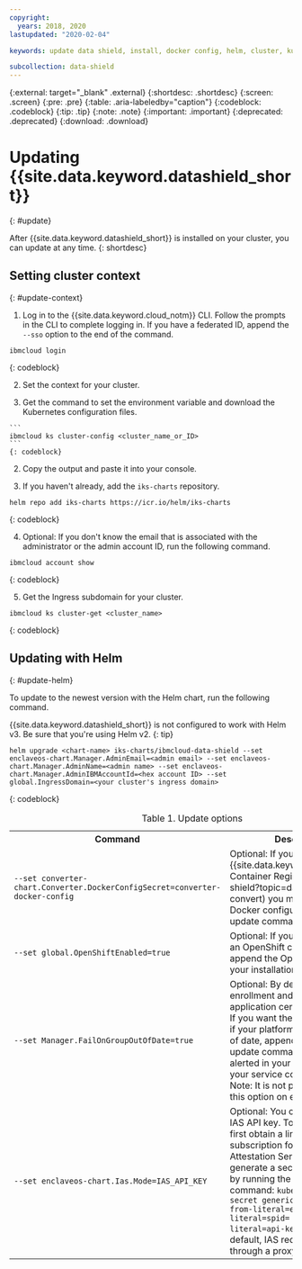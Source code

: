```yaml
---
copyright:
  years: 2018, 2020
lastupdated: "2020-02-04"

keywords: update data shield, install, docker config, helm, cluster, kube, container, app security, runtime encryption, memory, data in use,

subcollection: data-shield
---
```



{:external: target="_blank" .external}
{:shortdesc: .shortdesc}
{:screen: .screen}
{:pre: .pre}
{:table: .aria-labeledby="caption"}
{:codeblock: .codeblock}
{:tip: .tip}
{:note: .note}
{:important: .important}
{:deprecated: .deprecated}
{:download: .download}

# Updating {{site.data.keyword.datashield_short}}
{: #update}

After {{site.data.keyword.datashield_short}} is installed on your cluster, you can update at any time.
{: shortdesc}

## Setting cluster context
{: #update-context}

1. Log in to the {{site.data.keyword.cloud_notm}} CLI. Follow the prompts in the CLI to complete logging in. If you have a federated ID, append the `--sso` option to the end of the command.

  ```
  ibmcloud login
  ```
  {: codeblock}

2. Set the context for your cluster.

  1. Get the command to set the environment variable and download the Kubernetes configuration files.

    ```
    ibmcloud ks cluster-config <cluster_name_or_ID>
    ```
    {: codeblock}

  2. Copy the output and paste it into your console.

3. If you haven't already, add the `iks-charts` repository.

  ```
  helm repo add iks-charts https://icr.io/helm/iks-charts
  ```
  {: codeblock}

4. Optional: If you don't know the email that is associated with the administrator or the admin account ID, run the following command.

  ```
  ibmcloud account show
  ```
  {: codeblock}

5. Get the Ingress subdomain for your cluster.

  ```
  ibmcloud ks cluster-get <cluster_name>
  ```
  {: codeblock}

## Updating with Helm
{: #update-helm}

To update to the newest version with the Helm chart, run the following command.

  {{site.data.keyword.datashield_short}} is not configured to work with Helm v3. Be sure that you're using Helm v2.
  {: tip}

  ```
  helm upgrade <chart-name> iks-charts/ibmcloud-data-shield --set enclaveos-chart.Manager.AdminEmail=<admin email> --set enclaveos-chart.Manager.AdminName=<admin name> --set enclaveos-chart.Manager.AdminIBMAccountId=<hex account ID> --set global.IngressDomain=<your cluster's ingress domain> 
  ```
  {: codeblock}

  <table>
    <caption>Table 1. Update options</caption>
    <tr>
      <th>Command</th>
      <th>Description</th>
    </tr>
    <tr>
      <td><code>--set converter-chart.Converter.DockerConfigSecret=converter-docker-config</code></td>
      <td>Optional: If you [configured an {{site.data.keyword.cloud_notm}} Container Registry](/docs/data-shield?topic=data-shield-convert) you must append the Docker configuration to the update command.</td>
    </tr>
    <tr>
      <td><code>--set global.OpenShiftEnabled=true</code></td>
      <td>Optional: If you're working with an OpenShift cluster, be sure to append the OpenShift tag to your installation command.</td>
    </tr>
    <tr>
      <td><code>--set Manager.FailOnGroupOutOfDate=true</code></td>
      <td>Optional: By default, node enrollment and the issueing of application certificates succeed. If you want the operations to fail if your platform microcode is out of date, append the flag to your update command. You are alerted in your dashboard when your service code is out of date. Note: It is not possible to change this option on existing clusters.</td>
    </tr>
    <tr>
      <td><code>--set enclaveos-chart.Ias.Mode=IAS_API_KEY</code></td>
      <td>Optional: You can use your own IAS API key. To do so, you must first obtain a linkable subscription for the Intel SGX Attestation Service. Then, generate a secret in your cluster by running the following command: <code>kubectl create secret generic ias-api-key --from-literal=env=<TEST/PROD> --from-literal=spid=<spid> --from-literal=api-key=<apikey></code>. Note: By default, IAS requests are made through a proxy service.</td>
    </tr>
  </table>

